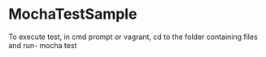 # MochaTestSample

To execute test, in cmd prompt or vagrant, cd to the folder containing files and run- mocha test
